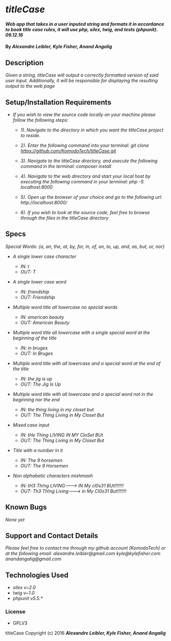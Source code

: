 # _titleCase_

#### _Web app that takes in a user inputed string and formats it in accordance to book title case rules, it will use php, silex, twig, and tests (phpunit). 09.12.16_

#### By _**Alexandre Leibler, Kyle Fisher, Anand Angalig**_


## Description

_Given a string, titleCase will output a correctly formatted version of said user input. Additionally, it will be responsible for displaying the resulting output to the web page_


## Setup/Installation Requirements

* _If you wish to view the source code locally on your machine please follow the following steps:_

  +  _1). Navigate to the directory in which you want the titleCase project to reside._

  +  _2). Enter the following command into your terminal:_
        _git clone https://github.com/KomodoTech/titleCase.git_

  +  _3). Navigate to the titleCase directory, and execute the following command in the terminal:_
          _composer install_

  +  _4). Navigate to the web directory and start your local host by executing the following command in your terminal:_
          _php -S localhost:8000_

  +  _5). Open up the browser of your choice and go to the following url:_
          _http://localhost:8000/_

  +  _6). If you wish to look at the source code, feel free to browse through the files in the titleCase directory_


## Specs

_Special Words: {a, an, the, at, by, for, in, of, on, to, up, and, as, but, or, nor}_

* _A single lower case character_
  + _IN:  t_
  + _OUT: T_

* _A single lower case word_
  + _IN:  friendship_
  + _OUT: Friendship_

* _Multiple word title all lowercase no special words_
  + _IN:  american beauty_
  + _OUT: American Beauty_

* _Multiple word title all lowercase with a single special word at the beginning of the title_
  + _IN:  in bruges_
  + _OUT: In Bruges_

* _Multiple word title with all lowercase and a special word at the end of the title_
  + _IN:  the jig is up_
  + _OUT: The Jig Is Up_

* _Multiple word title with all lowercase and a special word not in the beginning nor the end_
  + _IN:  the thing living in my closet but_
  + _OUT: The Thing Living in My Closet But_

* _Mixed case input_
  + _IN:  tHe Thing LIVING iN MY CloSet BUt_
  + _OUT: The Thing Living in My Closet But_

* _Title with a number in it_
  + _IN:  The 9 horsemen_
  + _OUT: The 9 Horsemen_

* _Non alphabetic characters mishmash_
  + _IN:  tH3 Th!ng LIVING---> IN My cl0s31 BUt!!!!!!!_
  + _OUT: Th3 Th!ng Living---> in My Cl0s31 But!!!!!!!_



## Known Bugs

_None yet_


## Support and Contact Details

_Please feel free to contact me through my github account (KomodoTech) or at the following email:_
    _alexandre.leibler@gmail.com_
    _kyle@kylefisher.com_
    _anandangalig@gmail.com_

## Technologies Used

* _silex v~2.0_
* _twig v~1.0_
* _phpunit v5.5.*_



### License

* GPLV3

titleCase Copyright (c) 2016 **_Alexandre Leibler, Kyle Fisher, Anand Angalig_**
